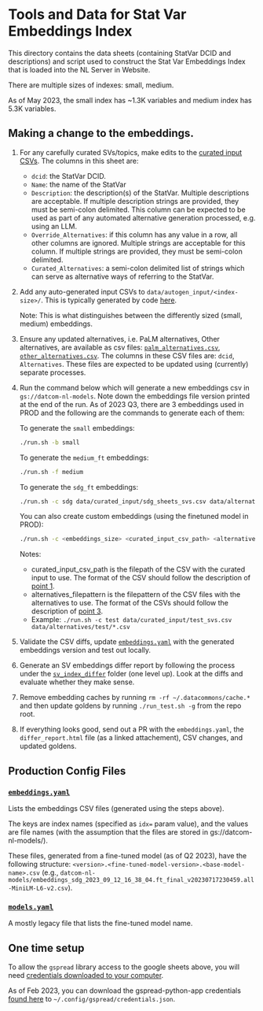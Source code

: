 # Tools and Data for Stat Var Embeddings Index

This directory contains the data sheets (containing StatVar DCID and
descriptions) and script used to construct the Stat Var Embeddings Index that
is loaded into the NL Server in Website.

There are multiple sizes of indexes: small, medium.

As of May 2023, the small index has ~1.3K variables and medium index has 5.3K
variables.

## Making a change to the embeddings.

1. For any carefully curated SVs/topics, make edits to the [curated input CSVs](data/curated_input/). The columns in this sheet are: <a name="curated-input"></a>

   - `dcid`: the StatVar DCID.
   - `Name`: the name of the StatVar
   - `Description`: the description(s) of the StatVar. Multiple descriptions are acceptable. If multiple description strings are provided, they must be semi-colon delimited. This column can be expected to be used as part of any automated alternative generation processed, e.g. using an LLM.
   - `Override_Alternatives`: if this column has any value in a row, all other columns are ignored. Multiple strings are acceptable for this column. If multiple strings are provided, they must be semi-colon delimited.
   - `Curated_Alternatives`: a semi-colon delimited list of strings which can serve as alternative ways of referring to the StatVar.

2. Add any auto-generated input CSVs to `data/autogen_input/<index-size>/`.
   This is typically generated by code [here](prep/).

   Note: This is what distinguishes between the differently sized (small, medium) embeddings.

3. Ensure any updated alternatives, i.e. PaLM alternatives, Other alternatives, are available as csv files: [`palm_alternatives.csv`](data/alternatives/main/palm_alternatives.csv), [`other_alternatives.csv`](data/alternatives/main/other_alternatives.csv). The columns in these CSV files are: `dcid`, `Alternatives`. These files are expected to be updated using (currently) separate processes. <a name="alternatives"></a>

4. Run the command below which will generate a new embeddings csv in
   `gs://datcom-nl-models`. Note down the embeddings file version printed at the end of the run. As of 2023 Q3, there are 3 embeddings used in PROD and the following are the commands to generate each of them:

   To generate the `small` embeddings:
   ```bash
   ./run.sh -b small
   ```

   To generate the `medium_ft` embeddings:
   ```bash
   ./run.sh -f medium
   ```

   To generate the `sdg_ft` embeddings:
   ```bash
   ./run.sh -c sdg data/curated_input/sdg_sheets_svs.csv data/alternatives/sdg/*.csv
   ```

   You can also create custom embeddings (using the finetuned model in PROD):
   ```bash
   ./run.sh -c <embeddings_size> <curated_input_csv_path> <alternatives_filepattern>
   ```

   Notes:
   - curated_input_csv_path is the filepath of the CSV with the curated input to use. The format of the CSV should follow the description of [point 1](#curated-input).
   - alternatives_filepattern is the filepattern of the CSV files with the alternatives to use. The format of the CSVs should follow the description of [point 3](#alternatives).
   - Example: `./run.sh -c test data/curated_input/test_svs.csv data/alternatives/test/*.csv`

5. Validate the CSV diffs, update [`embeddings.yaml`](../../../deploy/nl/embeddings.yaml) with the generated embeddings version and test out locally.

6. Generate an SV embeddings differ report by following the process under the [`sv_index_differ`](../svindex_differ/README.md) folder (one level up). Look at the diffs and evaluate whether they make sense.

7. Remove embedding caches by running `rm -rf ~/.datacommons/cache.*` and then update goldens by running `./run_test.sh -g` from the repo root.

8. If everything looks good, send out a PR with the `embeddings.yaml`, the `differ_report.html` file (as a linked attachement), CSV changes, and updated goldens.

## Production Config Files

### [`embeddings.yaml`](../../../deploy/nl/embeddings.yaml)

Lists the embeddings CSV files (generated using the steps above).

The keys are index names (specified as `idx=` param value), and the values are file names (with the assumption that the files are stored in gs://datcom-nl-models/).

These files, generated from a fine-tuned model (as of Q2 2023), have the following structure:  `<version>.<fine-tuned-model-version>.<base-model-name>.csv`  (e.g., `datcom-nl-models/embeddings_sdg_2023_09_12_16_38_04.ft_final_v20230717230459.all-MiniLM-L6-v2.csv`).

### [`models.yaml`](../../../deploy/nl/models.yaml)

A mostly legacy file that lists the fine-tuned model name.

## One time setup

To allow the `gspread` library access to the google sheets above, you will need [credentials downloaded to your computer](https://docs.gspread.org/en/latest/oauth2.html#for-end-users-using-oauth-client-id).

As of Feb 2023, you can download the gspread-python-app credentials [found here](https://pantheon.corp.google.com/apis/credentials/oauthclient/878764285063-2tqmvvstv8k8cdl7ougccd7ptpnat8d5.apps.googleusercontent.com?project=datcom-204919) to `~/.config/gspread/credentials.json`.
